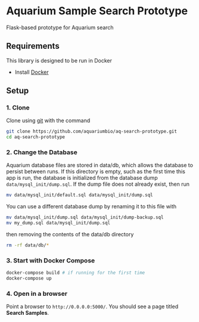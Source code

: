 # Aquarium Sample Search Prototype
Flask-based prototype for Aquarium search

## Requirements

This library is designed to be run in Docker
* Install [Docker](https://www.docker.com/get-started)

## Setup
### 1. Clone
Clone using [git](https://git-scm.com/) with the command

```bash
git clone https://github.com/aquariumbio/aq-search-prototype.git
cd aq-search-prototype
```

### 2. Change the Database
Aquarium database files are stored in data/db, which allows the database to persist between runs. If this directory is empty, such as the first time this app is run, the database is initialized from the database dump `data/mysql_init/dump.sql`. If the dump file does not already exist, then run

```bash
mv data/mysql_init/default.sql data/mysql_init/dump.sql
```

You can use a different database dump by renaming it to this file with

```bash
mv data/mysql_init/dump.sql data/mysql_init/dump-backup.sql
mv my_dump.sql data/mysql_init/dump.sql
```
then removing the contents of the data/db directory

```bash
rm -rf data/db/*
```

### 3. Start with Docker Compose
```bash
docker-compose build # if running for the first time
docker-compose up
```

### 4. Open in a browser
Point a browser to `http://0.0.0.0:5000/`. You should see a page titled **Search Samples**.
